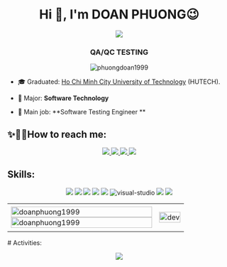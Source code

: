 <h1 align="center">Hi 👋, I'm DOAN PHUONG😉 </h1>
<p align="center"><img src="https://img.icons8.com/color/48/000000/vietnam-circular.png"/></p>
<h3 align="center">QA/QC TESTING </h3>
<p align="center"> <img src="https://komarev.com/ghpvc/?username=phuongdoan1999" alt="phuongdoan1999" /> 

- 🎓 Graduated: [Ho Chi Minh City University of Technology](https://www.hutech.edu.vn/) (HUTECH).

- 💼 Major: **Software Technology**

- 👔 Main job: **Software Testing Engineer **


## ✨🎊🎉How to reach me:

<p align="center">
  <a href="https://web.skype.com/live:doanphuong151105" alt="Skype">
    <img src="https://img.icons8.com/color/48/null/skype--v1.png" target="_blank" />
  </a> 
  <a href="https://github.com/PhuongDoan1999" alt="Github">
    <img src="https://img.icons8.com/fluent/48/000000/github.png"/>
  </a> 
  <a href="https://www.youtube.com/channel/UCty8snZBCyooiMLZ6xomm2g" alt="Youtube channel" target="_blank" >
    <img src="https://img.icons8.com/fluent/48/000000/youtube-play.png"/>
  </a>
  <a href="mailto:doanphuong151105@gmail.com" alt="Email">
    <img src="https://img.icons8.com/fluent/48/000000/mailing.png"/>
  </a>
</p>

## Skills:
<p align="center">
  <img src="https://img.icons8.com/ios-filled/50/000000/selenium-test-automation.png"/>
  <img src="https://img.icons8.com/dusk/50/000000/postman-api.png"/>  
  <img src="https://img.icons8.com/ios-filled/50/000000/github.png"/>
  <img src="https://img.icons8.com/ios-filled/50/000000/java-eclipse.png"/>
  <img src="https://img.icons8.com/color/48/000000/visual-studio-code-2019.png"/>
  <img src="https://img.icons8.com/fluency/48/visual-studio.png" alt="visual-studio"/>
  <img src="https://img.icons8.com/color/48/000000/jira.png"/>
  <img src="https://img.icons8.com/color/48/000000/trello.png"/>
</p>
<table style="width:100%;">
  <tr>
    <td>
      <img src="https://github-readme-stats.vercel.app/api/top-langs/?username=anuraghazra&hide_progress=true)" alt="doanphuong1999" width="100%"/>
      <img src="https://github-readme-stats.vercel.app/api?username=anuraghazra&theme=highcontrast&show_icons=true)" alt="doanphuong1999" width="100%"/>
    </td>
    <td>
      <p align="center"> 
        <img src="https://images.viblo.asia/full/a057f110-db0c-4ec2-b806-42edee17d879.jpg" alt="dev" width="100%"/>
      </p>
    </td>
  </tr>
</table>
# Activities:
<p align="center">
      <a href="https://hutech.vn">
    <img src="https://cohoi.tuoitre.vn/upload/hinhbaiviet/images/2021/Thang-04/02-04/020421_hutech_cover.jpg"/>
  </a>
  <a href="https://www.hutech.edu.vn/english/news/hutech-news/14603292-more-than-100-it-students-complete-the-agile-scrum-course-with-dek-technologies">
    <img src="/>
  </a>
</p>

